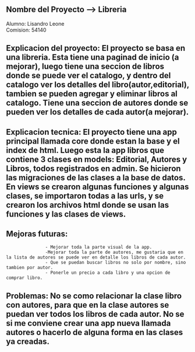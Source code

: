 ## Nombre del Proyecto --> Libreria 

Alumno: Lisandro Leone  
Comision: 54140

## Explicacion del proyecto: El proyecto se basa en una libreria. Esta tiene una paginad de inicio (a mejorar), luego tiene una seccion de libros donde se puede ver el catalogo, y dentro del catalogo ver los detalles del libro(autor,editorial), tambien se pueden agregar y eliminar libros al catalogo. Tiene una seccion de autores donde se pueden ver los detalles de cada autor(a mejorar).

## Explicacion tecnica: El proyecto tiene una app principal llamada core donde estan la base y el index de html. Luego esta la app libros que contiene 3 clases en models: Editorial, Autores y Libros, todos registrados en admin. Se hicieron las migraciones de las clases a la base de datos. En views se crearon algunas funciones y algunas clases, se importaron todas a las urls, y se crearon los archivos html donde se usan las funciones y las clases de views.

## Mejoras futuras: 
                   - Mejorar toda la parte visual de la app. 
                   -Mejorar toda la parte de autores, me gustaria que en la lista de autores se puede ver en detalle los libros de cada autor. 
                   - Que se puedan buscar libros no solo por nombre, sino tambien por autor.
                   - Ponerle un precio a cada libro y una opcion de comprar libro.

## Problemas: No se como relacionar la clase libro con autores, para que en la clase autores se puedan ver todos los libros de cada autor. No se si me conviene crear una app nueva llamada autores o hacerlo de alguna forma en las clases ya creadas.

